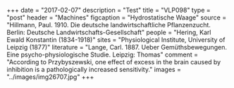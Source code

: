 +++
date = "2017-02-07"
description = "Test"
title = "VLP098"
type = "post"
header = "Machines"
figcaption = "Hydrostatische Waage"
source = "Hillmann, Paul. 1910. Die deutsche landwirtschaftliche Pflanzenzucht. Berlin: Deutsche Landwirtschafts-Gesellschaft"
people = "Hering, Karl Ewald Konstantin (1834-1918)"
sites = "Physiological Institute, University of Leipzig (1877)"
literature = "Lange, Carl. 1887. Ueber Gemüthsbewegungen. Eine psycho-physiologische Studie. Leipzig: Thomas"
comment = "According to Przybyszewski, one effect of excess in the brain caused by inhibition is a pathologically increased sensitivity."
images = "../images/img26707.jpg"
+++
